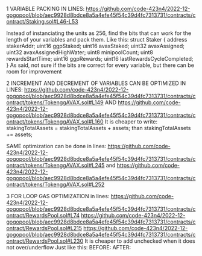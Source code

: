 1 VARIABLE PACKING IN LINES: https://github.com/code-423n4/2022-12-gogopool/blob/aec9928d8bdce8a5a4efe45f54c39d4fc7313731/contracts/contract/Staking.sol#L46-L53

Instead of instanciating the units as 256, find the bits that can work for the length of your variables and pack them.
Like this:
struct Staker {
		address stakerAddr;
		uint16 ggpStaked;
		uint16 avaxStaked;
		uint32 avaxAssigned;
		uint32 avaxAssignedHighWater;
		uint8 minipoolCount;
		uint8 rewardsStartTime;
		uint16 ggpRewards;
		uint16 lastRewardsCycleCompleted;
	}
As said, not sure if the bits are correct for every variable, but there can be room for improvement



2 INCREMENT AND DECREMENT OF VARIABLES CAN BE OPTIMIZED IN LINES: https://github.com/code-423n4/2022-12-gogopool/blob/aec9928d8bdce8a5a4efe45f54c39d4fc7313731/contracts/contract/tokens/TokenggAVAX.sol#L149 AND https://github.com/code-423n4/2022-12-gogopool/blob/aec9928d8bdce8a5a4efe45f54c39d4fc7313731/contracts/contract/tokens/TokenggAVAX.sol#L160 
It is cheaper to write: stakingTotalAssets = stakingTotalAssets  + assets;  than stakingTotalAssets += assets;

SAME optimization can be done in lines: https://github.com/code-423n4/2022-12-gogopool/blob/aec9928d8bdce8a5a4efe45f54c39d4fc7313731/contracts/contract/tokens/TokenggAVAX.sol#L245 and https://github.com/code-423n4/2022-12-gogopool/blob/aec9928d8bdce8a5a4efe45f54c39d4fc7313731/contracts/contract/tokens/TokenggAVAX.sol#L252


3 FOR LOOP GAS OPTIMIZATION in lines:
https://github.com/code-423n4/2022-12-gogopool/blob/aec9928d8bdce8a5a4efe45f54c39d4fc7313731/contracts/contract/RewardsPool.sol#L74
https://github.com/code-423n4/2022-12-gogopool/blob/aec9928d8bdce8a5a4efe45f54c39d4fc7313731/contracts/contract/RewardsPool.sol#L215
https://github.com/code-423n4/2022-12-gogopool/blob/aec9928d8bdce8a5a4efe45f54c39d4fc7313731/contracts/contract/RewardsPool.sol#L230
It is cheaper to add unchecked when it does not over/underflow
Just like this:
BEFORE:
AFTER:
